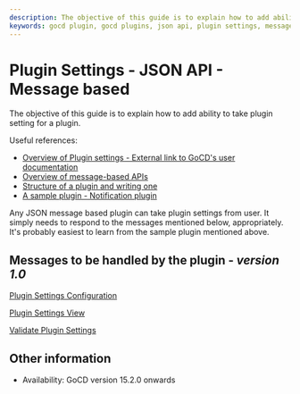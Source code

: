 ```yaml
---
description: The objective of this guide is to explain how to add ability to take plugin setting for a GoCD plugin.
keywords: gocd plugin, gocd plugins, json api, plugin settings, message based api, plugin configurations
---
```


# Plugin Settings - JSON API - Message based

The objective of this guide is to explain how to add ability to take plugin setting for a plugin.

Useful references:
* [Overview of Plugin settings - External link to GoCD's user documentation ](https://docs.gocd.org/current/extension_points/)
* [Overview of message-based APIs](../json_message_based_plugin_api.md)
* [Structure of a plugin and writing one](../go_plugins_basics.md)
* [A sample plugin - Notification plugin](https://github.com/gocd/go-plugins/tree/master/plugins-for-tests/test-notification-plugin)

Any JSON message based plugin can take plugin settings from user. It simply needs to respond to the messages mentioned below, appropriately. It's probably easiest to learn from the sample plugin mentioned above.

## Messages to be handled by the plugin - ***version 1.0***

[Plugin Settings Configuration](version_1_0/plugin_settings_configuration.md)

[Plugin Settings View](version_1_0/plugin_settings_view.md)

[Validate Plugin Settings](version_1_0/validate_plugin_settings.md)

## Other information

* Availability: GoCD version 15.2.0 onwards
